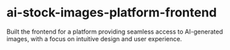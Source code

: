 # ai-stock-images-platform-frontend
Built the frontend for a platform providing seamless access to AI-generated images, with a focus on intuitive design and user experience.
